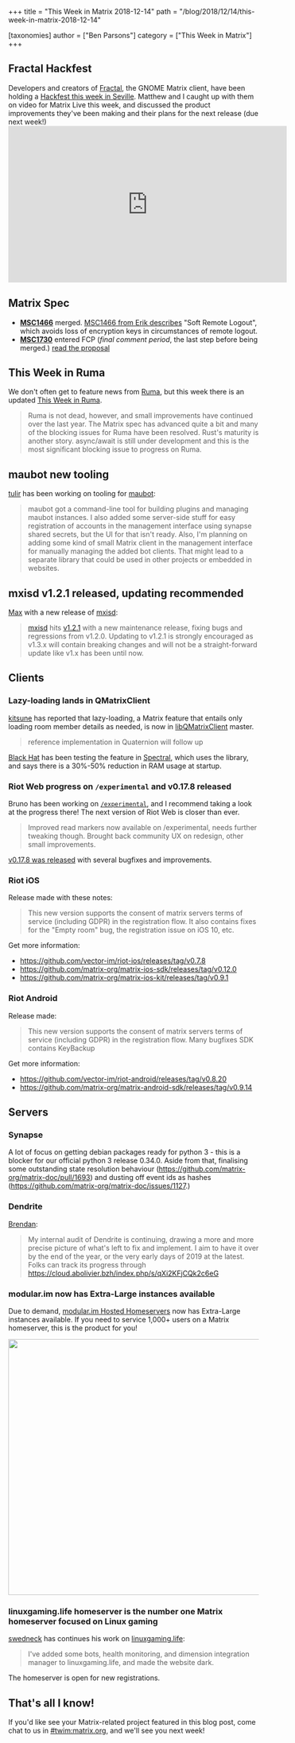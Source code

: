 +++
title = "This Week in Matrix 2018-12-14"
path = "/blog/2018/12/14/this-week-in-matrix-2018-12-14"

[taxonomies]
author = ["Ben Parsons"]
category = ["This Week in Matrix"]
+++

<h2 id="fractalhackfest">Fractal Hackfest</h2>
Developers and creators of <a href="https://wiki.gnome.org/Apps/Fractal">Fractal</a>, the GNOME Matrix client, have been holding a <a href="https://wiki.gnome.org/Hackfests/FractalDecember2018">Hackfest this week in Seville</a>. Matthew and I caught up with them on video for Matrix Live this week, and discussed the product improvements they've been making and their plans for the next release (due next week!)

<div class="video-container"><iframe src="https://www.youtube.com/embed/SgyLHi8zZXQ" width="560" height="315" frameBorder="0" allowFullScreen="allowfullscreen"></iframe></div>
<h2 id="matrixspec">Matrix Spec</h2>
<ul>
 	<li><strong><a href="https://github.com/matrix-org/matrix-doc/issues/1466">MSC1466</a></strong> merged. <a href="https://github.com/matrix-org/matrix-doc/blob/erikj/soft_logout/proposals/1466-soft-logout.md">MSC1466 from Erik describes</a> "Soft Remote Logout", which avoids loss of encryption keys in circumstances of remote logout.</li>
 	<li><strong><a href="https://github.com/matrix-org/matrix-doc/pull/1730">MSC1730</a></strong> entered FCP (<em>final comment period</em>, the last step before being merged.) <a href="https://github.com/matrix-org/matrix-doc/blob/rav/proposal/cs_api_in_login/proposals/1730-cs-api-in-login-response.md">read the proposal</a></li>
</ul>
<h2 id="thisweekinruma">This Week in Ruma</h2>
We don't often get to feature news from <a href="https://github.com/ruma/ruma">Ruma</a>, but this week there is an updated <a href="https://www.ruma.io/news/this-week-in-ruma-2018-12-09/">This Week in Ruma</a>.
<blockquote>Ruma is not dead, however, and small improvements have continued over the last year. The Matrix spec has advanced quite a bit and many of the blocking issues for Ruma have been resolved. Rust's maturity is another story. async/await is still under development and this is the most significant blocking issue to progress on Ruma.</blockquote>
<h2 id="maubotnewtooling">maubot new tooling</h2>
<a href="https://matrix.to/#/@tulir:maunium.net">tulir</a> has been working on tooling for <a href="https://github.com/maubot/maubot">maubot</a>:
<blockquote>maubot got a command-line tool for building plugins and managing maubot instances. I also added some server-side stuff for easy registration of accounts in the management interface using synapse shared secrets, but the UI for that isn't ready.
Also, I'm planning on adding some kind of small Matrix client in the management interface for manually managing the added bot clients. That might lead to a separate library that could be used in other projects or embedded in websites.</blockquote>
<h2 id="mxisdv121releasedupdatingrecommended">mxisd v1.2.1 released, updating recommended</h2>
<a href="https://matrix.to/#/@max:kamax.io">Max</a> with a new release of <a href="https://github.com/kamax-matrix/mxisd">mxisd</a>:
<blockquote><a href="https://github.com/kamax-matrix/mxisd">mxisd</a> hits <a href="https://github.com/kamax-matrix/mxisd/releases/tag/v1.2.1">v1.2.1</a> with a new maintenance release, fixing bugs and regressions from v1.2.0. Updating to v1.2.1 is strongly encouraged as v1.3.x will contain breaking changes and will not be a straight-forward update like v1.x has been until now.</blockquote>
<h2 id="clients">Clients</h2>
<h3 id="lazyloadinglandsinqmatrixclient">Lazy-loading lands in QMatrixClient</h3>
<a href="https://matrix.to/#/@kitsune:matrix.org">kitsune</a> has reported that lazy-loading, a Matrix feature that entails only loading room member details as needed, is now in <a href="https://github.com/QMatrixClient/libqmatrixclient">libQMatrixClient</a> master.
<blockquote>reference implementation in Quaternion will follow up</blockquote>
<a href="https://matrix.to/#/@bhat:encom.eu.org">Black Hat</a> has been testing the feature in <a href="https://gitlab.com/spectral-im/spectral">Spectral</a>, which uses the library, and says there is a 30%-50% reduction in RAM usage at startup.
<h3 id="riotwebprogressonexperimentalandv0178released">Riot Web progress on <code>/experimental</code> and v0.17.8 released</h3>
Bruno has been working on <a href="https://riot.im/experimental"><code>/experimental</code></a>, and I recommend taking a look at the progress there! The next version of Riot Web is closer than ever.
<blockquote>Improved read markers now available on /experimental, needs further tweaking though. Brought back community UX on redesign, other small improvements.</blockquote>
<a href="https://github.com/vector-im/riot-web/releases">v0.17.8 was released</a> with several bugfixes and improvements.
<h3 id="riotios">Riot iOS</h3>
Release made with these notes:
<blockquote>This new version supports the consent of matrix servers terms of service (including GDPR) in the registration flow.
It also contains fixes for the "Empty room" bug, the registration issue on iOS 10, etc.</blockquote>
Get more information:
<ul>
 	<li><a href="https://github.com/vector-im/riot-ios/releases/tag/v0.7.8">https://github.com/vector-im/riot-ios/releases/tag/v0.7.8</a></li>
 	<li><a href="https://github.com/matrix-org/matrix-ios-sdk/releases/tag/v0.12.0">https://github.com/matrix-org/matrix-ios-sdk/releases/tag/v0.12.0</a></li>
 	<li><a href="https://github.com/matrix-org/matrix-ios-kit/releases/tag/v0.9.1">https://github.com/matrix-org/matrix-ios-kit/releases/tag/v0.9.1</a></li>
</ul>
<h3 id="riotandroid">Riot Android</h3>
Release made:
<blockquote>This new version supports the consent of matrix servers terms of service (including GDPR) in the registration flow.
Many bugfixes
SDK contains KeyBackup</blockquote>
Get more information:
<ul>
 	<li><a href="https://github.com/vector-im/riot-android/releases/tag/v0.8.20">https://github.com/vector-im/riot-android/releases/tag/v0.8.20</a></li>
 	<li><a href="https://github.com/matrix-org/matrix-android-sdk/releases/tag/v0.9.14">https://github.com/matrix-org/matrix-android-sdk/releases/tag/v0.9.14</a></li>
</ul>
<h2 id="servers">Servers</h2>
<h3 id="synapse">Synapse</h3>
A lot of focus on getting debian packages ready for python 3 - this is a blocker for our official python 3 release 0.34.0. Aside from that, finalising some outstanding state resolution behaviour (<a href="https://github.com/matrix-org/matrix-doc/pull/1693">https://github.com/matrix-org/matrix-doc/pull/1693</a>) and dusting off event ids as hashes (<a href="https://github.com/matrix-org/matrix-doc/issues/1127">https://github.com/matrix-org/matrix-doc/issues/1127</a>.)
<h3 id="dendrite">Dendrite</h3>
<a href="https://matrix.to/#/@brendan:abolivier.bzh">Brendan</a>:
<blockquote>My internal audit of Dendrite is continuing, drawing a more and more precise picture of what's left to fix and implement. I aim to have it over by the end of the year, or the very early days of 2019 at the latest. Folks can track its progress through <a href="https://cloud.abolivier.bzh/index.php/s/qXi2KFjCQk2c6eG">https://cloud.abolivier.bzh/index.php/s/qXi2KFjCQk2c6eG</a></blockquote>
<h3 id="modularimnowhasextralargeinstancesavailable">modular.im now has <strong>Extra-Large</strong> instances available</h3>
Due to demand, <a href="https://www.modular.im/">modular.im Hosted Homeservers</a> now has Extra-Large instances available. If you need to service 1,000+ users on a Matrix homeserver, this is the product for you!

<a href="/blog/wp-content/uploads/2018/12/modular-extra-large.png"><img class="alignnone size-full wp-image-3808" src="/blog/wp-content/uploads/2018/12/modular-extra-large.png" alt="" width="833" height="515" /></a>
<h3 id="linuxgaminglifehomeserveristhenumberonematrixhomeserverfocusedonlinuxgaming">linuxgaming.life homeserver is the number one Matrix homeserver focused on Linux gaming</h3>
<a href="https://matrix.to/#/@swedneck:swedneck.xyz">swedneck</a> has continues his work on <a href="https://linuxgaming.life">linuxgaming.life</a>:
<blockquote>I've added some bots, health monitoring, and dimension integration manager to linuxgaming.life, and made the website dark.</blockquote>
The homeserver is open for new registrations.
<h2 id="thatsalliknow">That's all I know!</h2>
If you'd like see your Matrix-related project featured in this blog post, come chat to us in <a href="https://matrix.to/#/#TWIM:matrix.org">#twim:matrix.org</a>, and we'll see you next week!

